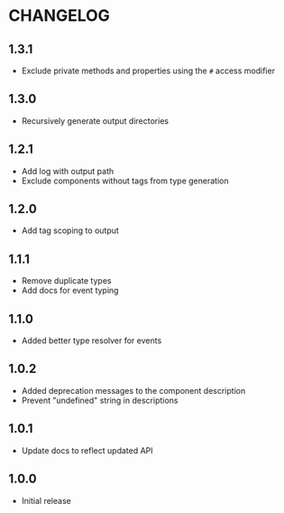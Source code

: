 # CHANGELOG

## 1.3.1

- Exclude private methods and properties using the `#` access modifier

## 1.3.0

- Recursively generate output directories

## 1.2.1

- Add log with output path
- Exclude components without tags from type generation

## 1.2.0

- Add tag scoping to output

## 1.1.1

- Remove duplicate types
- Add docs for event typing

## 1.1.0

- Added better type resolver for events

## 1.0.2

- Added deprecation messages to the component description
- Prevent "undefined" string in descriptions

## 1.0.1 

- Update docs to reflect updated API

## 1.0.0

- Initial release
